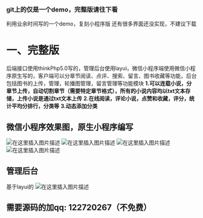 
### git上的仅是一个demo，完整版请往下看
利用业余时间写的一个demo，复刻小程序版
还有很多界面还没实现，不建议下载


# 一、完整版
后端接口使用thinkPhp5.0写的，管理后台使用layui，微信小程序端使用微信小程序原生写的，客户端可以分章节阅读、点评、搜索、留言、图书收藏等功能，后台包括图书的上传，管理，轮播图管理，留言管理等功能模块
**1.可以连载小说，分章节上传，自动切割章节（需要特定章节格式），所有的小说内容均以txt文本存储，上传小说是通过txt文本上传**
**2.在线阅读，评论小说，点赞和收藏，评分，统计平均分排行，分类等**
**3.动态添加分类**
## 微信小程序效果图，原生小程序编写
![在这里插入图片描述](https://img-blog.csdnimg.cn/20200808115525201.jpg?x-oss-process=image/watermark,type_ZmFuZ3poZW5naGVpdGk,shadow_10,text_aHR0cHM6Ly9ibG9nLmNzZG4ubmV0L3dlaXhpbl80MTMwODQzNg==,size_16,color_FFFFFF,t_70#pic_center)
![在这里插入图片描述](https://img-blog.csdnimg.cn/20200808115551241.jpg?x-oss-process=image/watermark,type_ZmFuZ3poZW5naGVpdGk,shadow_10,text_aHR0cHM6Ly9ibG9nLmNzZG4ubmV0L3dlaXhpbl80MTMwODQzNg==,size_16,color_FFFFFF,t_70)
![在这里插入图片描述](https://img-blog.csdnimg.cn/20200808115550805.jpg?x-oss-process=image/watermark,type_ZmFuZ3poZW5naGVpdGk,shadow_10,text_aHR0cHM6Ly9ibG9nLmNzZG4ubmV0L3dlaXhpbl80MTMwODQzNg==,size_16,color_FFFFFF,t_70)
![在这里插入图片描述](https://img-blog.csdnimg.cn/20200808115547968.jpg?x-oss-process=image/watermark,type_ZmFuZ3poZW5naGVpdGk,shadow_10,text_aHR0cHM6Ly9ibG9nLmNzZG4ubmV0L3dlaXhpbl80MTMwODQzNg==,size_16,color_FFFFFF,t_70)


## 管理后台
基于layui的
![在这里插入图片描述](https://img-blog.csdnimg.cn/20210420110243275.png?x-oss-process=image/watermark,type_ZmFuZ3poZW5naGVpdGk,shadow_10,text_aHR0cHM6Ly9ibG9nLmNzZG4ubmV0L3dlaXhpbl80MTMwODQzNg==,size_16,color_FFFFFF,t_70)

## 需要源码的加qq: 122720267（不免费）
